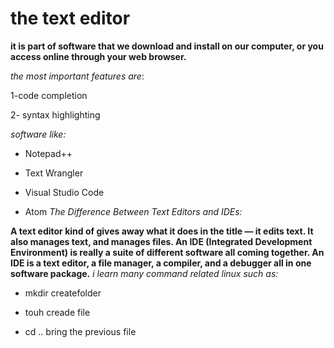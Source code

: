 
# the text editor
**it is part of software that we download and install on our computer, or you access online through your web browser.**

*the most important features are*:

 1-code completion
 
 2- syntax highlighting
 
  *software like:*
  
 - Notepad++
 
  - Text Wrangler
  
 - Visual Studio Code
 
 - Atom
  *The Difference Between Text Editors and IDEs:*
  
**A text editor kind of gives away what it does in the title — it edits text. It also manages text, and manages files. 
An IDE (Integrated Development Environment) is really a suite of different software all coming together. An IDE is a text editor, a file manager, a compiler, and a debugger all in one software package.**
*i learn many command related linux such as:*

-  mkdir createfolder

 - touh creade file
 
 - cd .. bring the previous file
 

 
